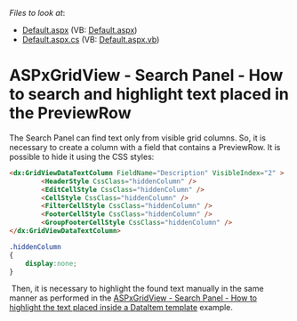 <!-- default file list -->
*Files to look at*:

* [Default.aspx](./CS/Default.aspx) (VB: [Default.aspx](./VB/Default.aspx))
* [Default.aspx.cs](./CS/Default.aspx.cs) (VB: [Default.aspx.vb](./VB/Default.aspx.vb))
<!-- default file list end -->
# ASPxGridView - Search Panel - How to search and highlight text placed in the PreviewRow


<p>The Search Panel can find text only from visible grid columns. So, it is necessary to create a column with a field that contains a PreviewRow. It is possible to hide it using the CSS styles:</p>


```aspx
<dx:GridViewDataTextColumn FieldName="Description" VisibleIndex="2" >
        <HeaderStyle CssClass="hiddenColumn" />
        <EditCellStyle CssClass="hiddenColumn" />
        <CellStyle CssClass="hiddenColumn" />
        <FilterCellStyle CssClass="hiddenColumn" />
        <FooterCellStyle CssClass="hiddenColumn" />
        <GroupFooterCellStyle CssClass="hiddenColumn" />
</dx:GridViewDataTextColumn>  
```




```css
.hiddenColumn
{
    display:none;
}

```


<p> Then, it is necessary to highlight the found text manually in the same manner as performed in the <a href="https://www.devexpress.com/Support/Center/p/T222691">ASPxGridView - Search Panel - How to highlight the text placed inside a DataItem template</a> example.</p>

<br/>


